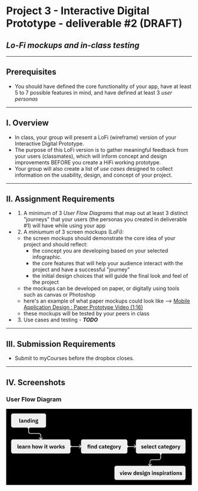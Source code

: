 # Project 3 - Interactive Digital Prototype - deliverable #2 (DRAFT)
## *Lo-Fi mockups and in-class testing*

---

## Prerequisites
- You should have defined the core functionality of your app, have at least 5 to 7 possible features in mind, and have defined at least 3 *user personas*

---

## I. Overview
- In class, your group will present a LoFi (wireframe) version of your Interactive Digital Prototype.
- The purpose of this LoFi version is to gather meaningful feedback from your users (classmates), which will inform concept and design improvements BEFORE you create a HiFi working prototype.
- Your group will also create a list of *use cases* designed to collect information on the usability, design, and concept of your project.

---

## II. Assignment Requirements
- 1. A minimum of 3 *User Flow Diagrams* that map out at least 3 distinct "journeys" that your users (the personas you created in deliverable #1) will have while using your app
- 2. A *miniumum* of 3 screen mockups (LoFi):
  - the screen mockups should demonstrate the core idea of your project and should reflect:
    - the concept you are developing based on your selected infographic.
    - the core features that will help your audience interact with the project and have a successful "journey"
    - the initial design choices that will guide the final look and feel of the project
  - the mockups can be developed on paper, or digitally using tools such as canvas or Photoshop
  - here's an example of what paper mockups could look like --> [Mobile Application Design : Paper Prototype Video (1:16)](https://www.youtube.com/watch?v=y20E3qBmHpg)
  - these mockups will be tested by your peers in class
- 3. Use cases and testing  - ***TODO***

---

## III. Submission Requirements

- Submit to myCourses before the dropbox closes.

---

## IV. Screenshots

### User Flow Diagram

![screenshot](./_images/user-flow-diagram.png)
